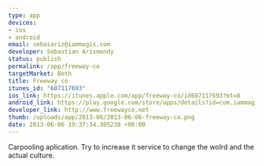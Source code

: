 ```yaml
--- 
type: app
devices: 
- ios
- android
email: sebasariz@iammagis.com
developer: Sebastian Arismendy
status: publish
permalink: /app/freeway-co
targetMarket: Both
title: Freeway co
itunes_id: "607117693"
ios_link: https://itunes.apple.com/app/freeway-co/id607117693?mt=8
android_link: https://play.google.com/store/apps/details?id=com.iammagis.freeWay&feature=search_result#?t=W251bGwsMSwxLDEsImNvbS5pYW1tYWdpcy5mcmVlV2F5Il0.
developer_link: http://www.freewayco.net
thumb: /uploads/app/2013-06/2013-06-06-freeway-co.png
date: 2013-06-06 19:37:34.305238 +00:00
---
```


Carpooling aplication. Try to increase it service to change the wolrd and the actual culture.
